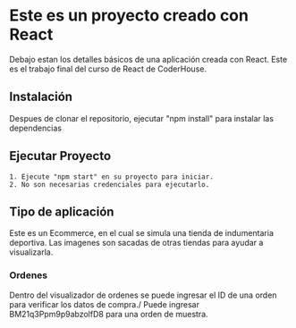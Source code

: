 # Este es un proyecto creado con React

Debajo estan los detalles básicos de una aplicación creada con React. Este es el trabajo final del curso de React de CoderHouse.

## Instalación

Despues de clonar el repositorio, ejecutar "npm install" para instalar las dependencias

## Ejecutar Proyecto

    1. Ejecute "npm start" en su proyecto para iniciar.
    2. No son necesarias credenciales para ejecutarlo.


## Tipo de aplicación

Este es un Ecommerce, en el cual se simula una tienda de indumentaria deportiva.
Las imagenes son sacadas de otras tiendas para ayudar a visualizarla.


### Ordenes

Dentro del visualizador de ordenes se puede ingresar el ID de una orden para verificar los datos de compra./
Puede ingresar BM21q3Ppm9p9abzolfD8 para una orden de muestra.